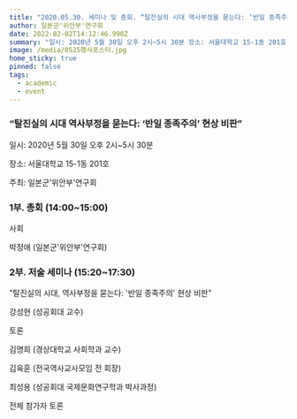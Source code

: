 ```yaml
---
title: "2020.05.30. 세미나 및 총회. “탈진실의 시대 역사부정을 묻는다: ‘반일 종족주의’ 현상 비판”"
author: 일본군'위안부'연구회
date: 2022-02-02T14:12:46.990Z
summary: "일시: 2020년 5월 30일 오후 2시~5시 30분 장소: 서울대학교 15-1동 201호 주최: 일본군'위안부'연구회"
image: /media/0525행사포스터.jpg
home_sticky: true
pinned: false
tags:
  - academic
  - event
---
```

### “탈진실의 시대 역사부정을 묻는다: ‘반일 종족주의’ 현상 비판”

일시: 2020년 5월 30일 오후 2시~5시 30분

장소: 서울대학교 15-1동 201호 

주최: 일본군'위안부'연구회

### **1부. 총회 (14:00~15:00)**

사회

박정애 (일본군'위안부'연구회)

### 2부. 저술 세미나 (15:20~17:30)

"탈진실의 시대, 역사부정을 묻는다: '반일 종족주의' 현상 비판"

강성현 (성공회대 교수)

토론

김명희 (경상대학교 사회학과 교수)

김육훈 (전국역사교사모임 전 회장)

최성용 (성공회대 국제문화연구학과 박사과정)

전체 참가자 토론